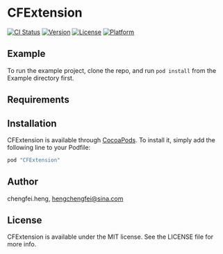 # CFExtension

[![CI Status](http://img.shields.io/travis/chengfei.heng/CFExtension.svg?style=flat)](https://travis-ci.org/chengfei.heng/CFExtension)
[![Version](https://img.shields.io/cocoapods/v/CFExtension.svg?style=flat)](http://cocoapods.org/pods/CFExtension)
[![License](https://img.shields.io/cocoapods/l/CFExtension.svg?style=flat)](http://cocoapods.org/pods/CFExtension)
[![Platform](https://img.shields.io/cocoapods/p/CFExtension.svg?style=flat)](http://cocoapods.org/pods/CFExtension)

## Example

To run the example project, clone the repo, and run `pod install` from the Example directory first.

## Requirements

## Installation

CFExtension is available through [CocoaPods](http://cocoapods.org). To install
it, simply add the following line to your Podfile:

```ruby
pod "CFExtension"
```

## Author

chengfei.heng, hengchengfei@sina.com

## License

CFExtension is available under the MIT license. See the LICENSE file for more info.

